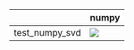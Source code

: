 |                | numpy                                                                                                                                                                              |
|:---------------|:-----------------------------------------------------------------------------------------------------------------------------------------------------------------------------------|
| test_numpy_svd | <a href="https://github.com/unifyai/ivy/actions/runs/3699284057/jobs/6266482636" rel="noopener noreferrer" target="_blank"><img src=https://img.shields.io/badge/-failure-red></a> |